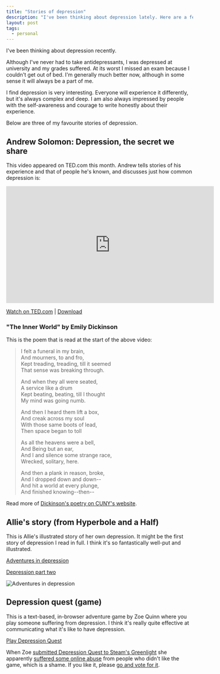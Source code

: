 ```yaml
---
title: "Stories of depression"
description: "I've been thinking about depression lately. Here are a few of my favourite stories about depression."
layout: post
tags:
  - personal
---
```


I've been thinking about depression recently.

Although I've never had to take antidepressants, I was depressed at university and my grades suffered. At its worst I missed an exam because I couldn't get out of bed. I'm generally much better now, although in some sense it will always be a part of me.

I find depression is very interesting. Everyone will experience it differently, but it's always complex and deep. I am also always impressed by people with the self-awareness and courage to write honestly about their experience.

Below are three of my favourite stories of depression.

## Andrew Solomon: Depression, the secret we share

This video appeared on TED.com this month. Andrew tells stories of his experience and that of people he's known, and discusses just how common depression is:

<p><iframe src="http://embed.ted.com/talks/andrew_solomon_depression_the_secret_we_share.html" width="560" height="315" frameborder="0" scrolling="no" webkitAllowFullScreen mozallowfullscreen allowFullScreen></iframe></p>

[Watch on TED.com](http://www.ted.com/talks/andrew_solomon_depression_the_secret_we_share.html) | [Download](http://download.ted.com/talks/AndrewSolomon_2013X.mp4)

### "The Inner World" by Emily Dickinson

This is the poem that is read at the start of the above video:

> I felt a funeral in my brain,  
>  And mourners, to and fro,  
> Kept treading, treading, till it seemed  
>  That sense was breaking through.
>
> And when they all were seated,  
>  A service like a drum  
> Kept beating, beating, till I thought  
>  My mind was going numb.
>
> And then I heard them lift a box,  
>  And creak across my soul  
> With those same boots of lead,  
>  Then space began to toll
>
> As all the heavens were a bell,  
>  And Being but an ear,  
> And I and silence some strange race,  
>  Wrecked, solitary, here.
>
> And then a plank in reason, broke,  
>  And I dropped down and down--  
> And hit a world at every plunge,  
>  And finished knowing--then--

Read more of [Dickinson's poetry on CUNY's website](http://academic.brooklyn.cuny.edu/english/melani/cs6/funeral.html).

## Allie's story (from Hyperbole and a Half)

This is Allie's illustrated story of her own depression. It might be the first story of depression I read in full. I think it's so fantastically well-put and illustrated.

[Adventures in depression](http://hyperboleandahalf.blogspot.co.uk/2011/10/adventures-in-depression.html)

[Depression part two](http://hyperboleandahalf.blogspot.co.uk/2013/05/depression-part-two.html)

![Adventures in depression](http://1.bp.blogspot.com/-VBLG9rnDCME/Tqj-4lilNyI/AAAAAAAAGaM/AhHNi1CD1tg/s640/sad28.png)

## Depression quest (game)

This is a text-based, in-browser adventure game by Zoe Quinn where you play someone suffering from depression. I think it's really quite effective at communicating what it's like to have depression.

[Play Depression Quest](http://www.depressionquest.com/)

When Zoe [submitted Depression Quest to Steam's Greenlight](http://steamcommunity.com/sharedfiles/filedetails/?id=200770535) she apparently [suffered some online abuse](http://www.quartertothree.com/fp/2013/12/13/harassment-depression-quests-developer-depressing/) from people who didn't like the game, which is a shame. If you like it, please [go and vote for it](http://steamcommunity.com/sharedfiles/filedetails/?id=200770535).
